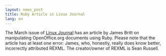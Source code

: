 ```yaml
---
layout: news_post
title: Ruby Article in Linux Journal
lang: en
---
```


The March issue of [Linux Journal][1] has an article by James Britt on
manipulating OpenOffice.org documents using Ruby. Please note that the
article has at least one error: James, who, honestly, really does know
better, incorrectly attributed <span class="caps">REXML</span>. The
creator/owner of <span class="caps">REXML</span> is Sean Russell.

[1]: http://www.linuxjournal.com/modules.php?op=modload&amp;name=NS-lj-issues/issue119&amp;file=index 
